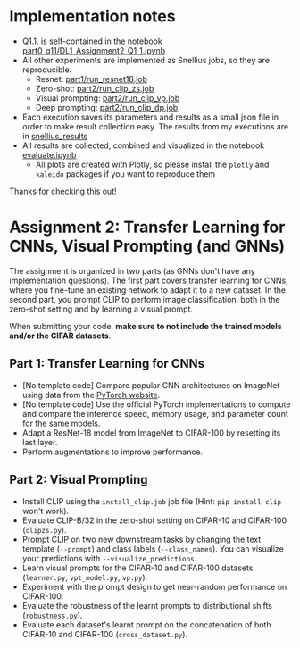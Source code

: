 # Implementation notes

- Q1.1. is self-contained in the notebook [part0_q11/DL1_Assignment2_Q1_1.ipynb](part0/DL1_Assignment2_Q1_1.ipynb)
- All other experiments are implemented as Snellius jobs, so they are reproducible. 
  - Resnet: [part1/run_resnet18.job](part1/run_resnet18.job)
  - Zero-shot: [part2/run_clip_zs.job](part2/run_clip_zs.job)
  - Visual prompting: [part2/run_clip_vp.job](part2/run_clip_vp.job)
  - Deep prompting: [part2/run_clip_dp.job](part2/run_clip_dp.job)
- Each execution saves its parameters and results as a small json file in order to make result collection easy. The results from my executions are in [snellius_results](snellius_results)
- All results are collected, combined and visualized in the notebook [evaluate.ipynb](evaluate.ipynb)
  - All plots are created with Plotly, so please install the `plotly` and `kaleido` packages if you want to reproduce them

Thanks for checking this out!

# Assignment 2: Transfer Learning for CNNs, Visual Prompting (and GNNs)

The assignment is organized in two parts (as GNNs don't have any implementation questions). The first part covers transfer learning for CNNs, where you fine-tune an existing network to adapt it to a new dataset. In the second part, you prompt CLIP to perform image classification, both in the zero-shot setting and by learning a visual prompt.

When submitting your code, __make sure to not include the trained models and/or the CIFAR datasets__.

## Part 1: Transfer Learning for CNNs
* [No template code] Compare popular CNN architectures on ImageNet using data from the [PyTorch website](https://pytorch.org/vision/stable/models.html#table-of-all-available-classification-weights).
* [No template code] Use the official PyTorch implementations to compute and compare the inference speed, memory usage, and parameter count for the same models.
* Adapt a ResNet-18 model from ImageNet to CIFAR-100 by resetting its last layer.
* Perform augmentations to improve performance.

## Part 2: Visual Prompting
* Install CLIP using the `install_clip.job` job file (Hint: `pip install clip` won't work).
* Evaluate CLIP-B/32 in the zero-shot setting on CIFAR-10 and CIFAR-100 (`clipzs.py`).
* Prompt CLIP on two new downstream tasks by changing the text template (`--prompt`) and class labels (`--class_names`). You can visualize your predictions with `--visualize_predictions`.
* Learn visual prompts for the CIFAR-10 and CIFAR-100 datasets (`learner.py`, `vpt_model.py`, `vp.py`).
* Experiment with the prompt design to get near-random performance on CIFAR-100.
* Evaluate the robustness of the learnt prompts to distributional shifts (`robustness.py`).
* Evaluate each dataset's learnt prompt on the concatenation of both CIFAR-10 and CIFAR-100 (`cross_dataset.py`).
